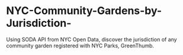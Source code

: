 # NYC-Community-Gardens-by-Jurisdiction-
Using SODA API from NYC Open Data, discover the jurisdiction of any community garden registered with NYC Parks, GreenThumb.
